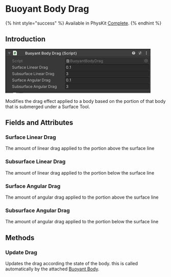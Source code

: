 # Buoyant Body Drag

{% hint style="success" %}
Available in PhysKit [Complete](https://prf.hn/l/rpoyznk).
{% endhint %}

## Introduction

![](<../../../.gitbook/assets/image (177) (1).png>)

Modifies the drag effect applied to a body based on the portion of that body that is submerged under a Surface Tool.

## Fields and Attributes

### Surface Linear Drag

The amount of linear drag applied to the portion above the surface line

### Subsurface Linear Drag

The amount of linear drag applied to the portion below the surface line

### Surface Angular Drag

The amount of angular drag applied to the portion above the surface line

### Subsurface Angular Drag

The amount of angular drag applied to the portion below the surface line

## Methods

### Update Drag

Updates the drag according the state of the body. this is called automatically by the attached [Buoyant Body](buoyant-body.md).
